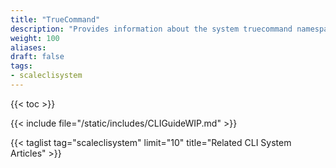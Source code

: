 ```yaml
---
title: "TrueCommand"
description: "Provides information about the system truecommand namespace in the TrueNAS CLI. Includes command syntax and common commands."
weight: 100
aliases:
draft: false
tags:
- scaleclisystem
---
```


{{< toc >}}

{{< include file="/static/includes/CLIGuideWIP.md" >}}

{{< taglist tag="scaleclisystem" limit="10" title="Related CLI System Articles" >}}